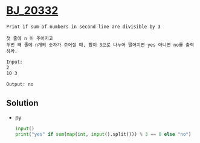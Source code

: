 # [BJ_20332](https://acmicpc.net/problem/20332)

```en
Print if sum of numbers in second line are divisible by 3
```

```kr
첫 줄에 n 이 주어지고
두번 째 줄에 n개의 숫자가 주어질 때, 합이 3으로 나누어 떨어지면 yes 아니면 no를 출력하라.
```

```txt
Input:
2
10 3

Output: no
```

## Solution

* py

  ```py
  input()
  print("yes" if sum(map(int, input().split())) % 3 == 0 else "no")
  ```
